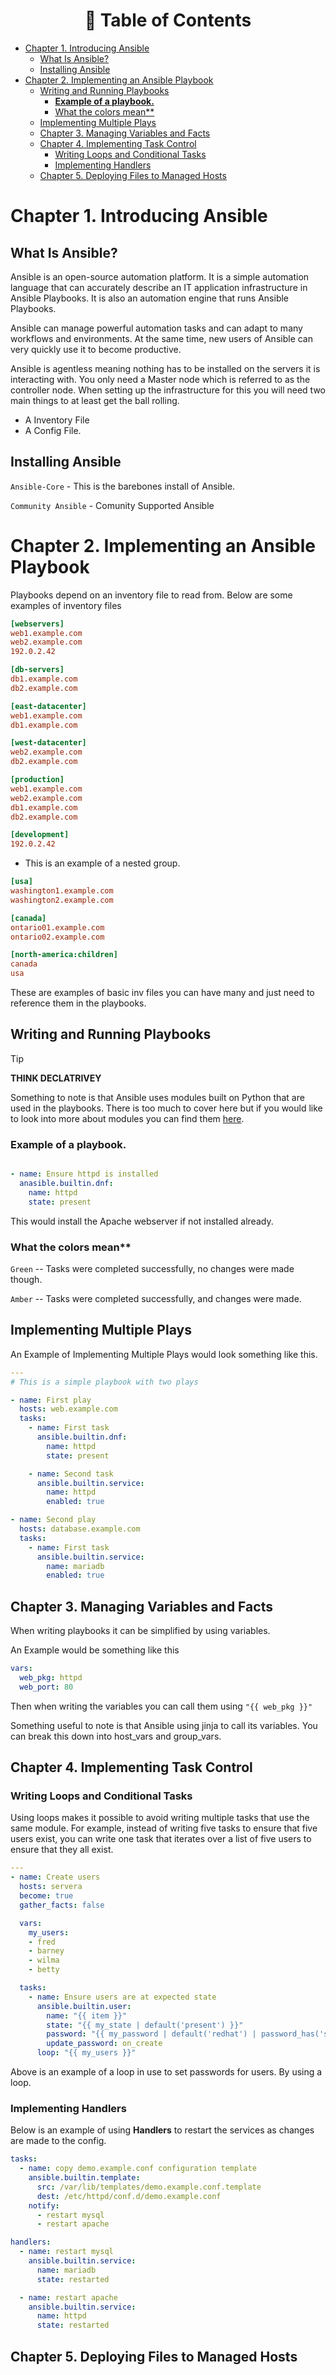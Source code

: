 <h1 align="center"> 📝 Table of Contents </h1>

+ [Chapter 1. Introducing Ansible](#chapter-1-introducing-ansible)
  + [What Is Ansible?](#what-is-ansible)
  + [Installing Ansible](#installing-ansible)
+ [Chapter 2. Implementing an Ansible Playbook](#chapter-2-implementing-an-ansible-playbook)
  + [Writing and Running Playbooks](#writing-and-running-playbooks)
    + [**Example of a playbook.**](#example-of-a-playbook)
    + [What the colors mean\*\*](#what-the-colors-mean)
  + [Implementing Multiple Plays](#implementing-multiple-plays)
  + [Chapter 3.  Managing Variables and Facts](#chapter-3--managing-variables-and-facts)
  + [Chapter 4.  Implementing Task Control](#chapter-4--implementing-task-control)
    + [Writing Loops and Conditional Tasks](#writing-loops-and-conditional-tasks)
    + [Implementing Handlers](#implementing-handlers)
  + [Chapter 5.  Deploying Files to Managed Hosts](#chapter-5--deploying-files-to-managed-hosts)


# Chapter 1. Introducing Ansible

## What Is Ansible?

Ansible is an open-source automation platform. It is a simple automation language that can accurately describe an IT application infrastructure in Ansible Playbooks. It is also an automation engine that runs Ansible Playbooks.

Ansible can manage powerful automation tasks and can adapt to many workflows and environments. At the same time, new users of Ansible can very quickly use it to become productive.

Ansible is agentless meaning nothing has to be installed on the servers it is interacting with. You only need a Master node which is referred to as the controller node. When setting up the infrastructure for this you will need two main things to at least get the ball rolling.

- A Inventory File
- A Config File.

## Installing Ansible
`Ansible-Core` - This is the barebones install of Ansible.

`Community Ansible` -  Comunity Supported Ansible

# Chapter 2. Implementing an Ansible Playbook

Playbooks depend on an inventory file to read from. Below are some examples of inventory files

```ini
[webservers]
web1.example.com
web2.example.com
192.0.2.42

[db-servers]
db1.example.com
db2.example.com

[east-datacenter]
web1.example.com
db1.example.com

[west-datacenter]
web2.example.com
db2.example.com

[production]
web1.example.com
web2.example.com
db1.example.com
db2.example.com

[development]
192.0.2.42
```

- This is an example of a nested group.

```ini
[usa]
washington1.example.com
washington2.example.com

[canada]
ontario01.example.com
ontario02.example.com

[north-america:children]
canada
usa
```

These are examples of basic inv files you can have many and just need to reference them in the playbooks.

## Writing and Running Playbooks

> [!TIP]
> **THINK DECLATRIVEY**

Something to note is that Ansible uses modules built on Python that are used in the playbooks. There is too much to cover here but if you would like to look into more about modules you can find them [here](https://docs.ansible.com/ansible/2.9/user_guide/modules.html).

### **Example of a playbook.**

```yaml

- name: Ensure httpd is installed
  anasible.builtin.dnf:
    name: httpd
    state: present
```

This would install the Apache webserver if not installed already.

### What the colors mean**

`Green` -- Tasks were completed successfully, no changes were made though.

`Amber` -- Tasks were completed successfully, and changes were made.

## Implementing Multiple Plays

An Example of Implementing Multiple Plays would look something like this.

```yaml
---
# This is a simple playbook with two plays

- name: First play
  hosts: web.example.com
  tasks:
    - name: First task
      ansible.builtin.dnf:
        name: httpd
        state: present

    - name: Second task
      ansible.builtin.service:
        name: httpd
        enabled: true

- name: Second play
  hosts: database.example.com
  tasks:
    - name: First task
      ansible.builtin.service:
        name: mariadb
        enabled: true
```


## Chapter 3.  Managing Variables and Facts

When writing playbooks it can be simplified by using variables.

An Example would be something like this

```yaml
vars:
  web_pkg: httpd
  web_port: 80
  ```
Then when writing the variables you can call them using `"{{ web_pkg }}"`

Something useful to note is that Ansible using jinja to call its variables. You can break this down into host_vars and group_vars.



## Chapter 4.  Implementing Task Control

### Writing Loops and Conditional Tasks

Using loops makes it possible to avoid writing multiple tasks that use the same module. For example, instead of writing five tasks to ensure that five users exist, you can write one task that iterates over a list of five users to ensure that they all exist.

```yaml
---
- name: Create users
  hosts: servera
  become: true
  gather_facts: false

  vars:
    my_users:
    - fred
    - barney
    - wilma
    - betty

  tasks:
    - name: Ensure users are at expected state
      ansible.builtin.user:
        name: "{{ item }}"
        state: "{{ my_state | default('present') }}"
        password: "{{ my_password | default('redhat') | password_has('sha512') }}"
        update_password: on_create
      loop: "{{ my_users }}"
```

Above is an example of a loop in use to set passwords for users. By using a loop.

### Implementing Handlers

Below is an example of using **Handlers** to restart the services as changes are made to the config.

```yaml
tasks:
  - name: copy demo.example.conf configuration template
    ansible.builtin.template:
      src: /var/lib/templates/demo.example.conf.template
      dest: /etc/httpd/conf.d/demo.example.conf
    notify:
      - restart mysql
      - restart apache

handlers:
  - name: restart mysql
    ansible.builtin.service:
      name: mariadb
      state: restarted

  - name: restart apache
    ansible.builtin.service:
      name: httpd
      state: restarted
```
## Chapter 5.  Deploying Files to Managed Hosts
